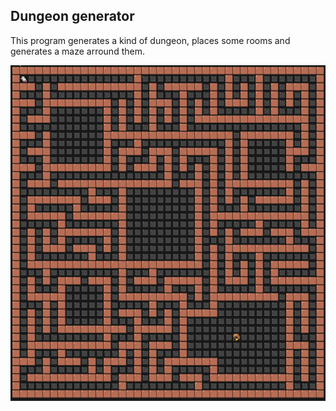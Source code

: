 ## Dungeon generator

This program generates a kind of dungeon, places some rooms and generates a maze arround them.

![alt text](img/image.png)